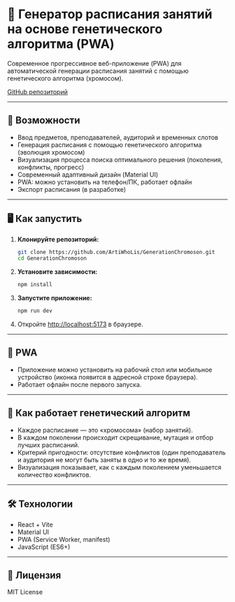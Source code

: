 # 🧬 Генератор расписания занятий на основе генетического алгоритма (PWA)

Современное прогрессивное веб-приложение (PWA) для автоматической генерации расписания занятий с помощью генетического алгоритма (хромосом).

[GitHub репозиторий](https://github.com/ArtiWhoLis/GenerationChromoson)

---

## 🚀 Возможности

- Ввод предметов, преподавателей, аудиторий и временных слотов
- Генерация расписания с помощью генетического алгоритма (эволюция хромосом)
- Визуализация процесса поиска оптимального решения (поколения, конфликты, прогресс)
- Современный адаптивный дизайн (Material UI)
- PWA: можно установить на телефон/ПК, работает офлайн
- Экспорт расписания (в разработке)

---

## 🖥️ Как запустить

1. **Клонируйте репозиторий:**
   ```sh
   git clone https://github.com/ArtiWhoLis/GenerationChromoson.git
   cd GenerationChromoson
   ```

2. **Установите зависимости:**
   ```sh
   npm install
   ```

3. **Запустите приложение:**
   ```sh
   npm run dev
   ```

4. Откройте [http://localhost:5173](http://localhost:5173) в браузере.

---

## 📱 PWA

- Приложение можно установить на рабочий стол или мобильное устройство (иконка появится в адресной строке браузера).
- Работает офлайн после первого запуска.

---

## 🧬 Как работает генетический алгоритм

- Каждое расписание — это «хромосома» (набор занятий).
- В каждом поколении происходит скрещивание, мутация и отбор лучших расписаний.
- Критерий пригодности: отсутствие конфликтов (один преподаватель и аудитория не могут быть заняты в одно и то же время).
- Визуализация показывает, как с каждым поколением уменьшается количество конфликтов.

---

## 🛠️ Технологии

- React + Vite
- Material UI
- PWA (Service Worker, manifest)
- JavaScript (ES6+)

---

## 📄 Лицензия

MIT License
